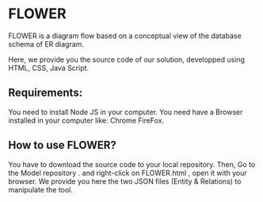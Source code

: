 # FLOWER 
FLOWER is a diagram flow based on a conceptual view of the database schema of ER diagram. 

Here, we provide you the source code of our solution, developped using HTML, CSS, Java Script.

## Requirements: 
You need to install Node JS in your computer.
You need have a Browser installed in your computer like: Chrome FireFox.

## How to use FLOWER?
You have to download the source code to your local repository. Then, Go to the Model repository . and right-click on FLOWER.html , 
open it with your browser.
We provide you here the two JSON files (Entity & Relations) to manipulate the tool.


